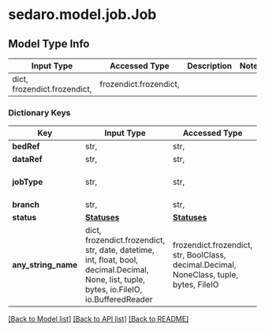 # sedaro.model.job.Job

## Model Type Info
Input Type | Accessed Type | Description | Notes
------------ | ------------- | ------------- | -------------
dict, frozendict.frozendict,  | frozendict.frozendict,  |  | 

### Dictionary Keys
Key | Input Type | Accessed Type | Description | Notes
------------ | ------------- | ------------- | ------------- | -------------
**bedRef** | str,  | str,  |  | 
**dataRef** | str,  | str,  |  | 
**jobType** | str,  | str,  |  | must be one of ["SIMULATION", ] 
**branch** | str,  | str,  |  | 
**status** | [**Statuses**](Statuses.md) | [**Statuses**](Statuses.md) |  | 
**any_string_name** | dict, frozendict.frozendict, str, date, datetime, int, float, bool, decimal.Decimal, None, list, tuple, bytes, io.FileIO, io.BufferedReader | frozendict.frozendict, str, BoolClass, decimal.Decimal, NoneClass, tuple, bytes, FileIO | any string name can be used but the value must be the correct type | [optional]

[[Back to Model list]](../../README.md#documentation-for-models) [[Back to API list]](../../README.md#documentation-for-api-endpoints) [[Back to README]](../../README.md)

